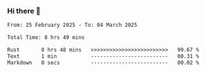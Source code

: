 ### Hi there 👋

<!--
**ututono/ututono** is a ✨ _special_ ✨ repository because its `README.md` (this file) appears on your GitHub profile.

Here are some ideas to get you started:

- 🔭 I’m currently working on ...
- 🌱 I’m currently learning ...
- 👯 I’m looking to collaborate on ...
- 🤔 I’m looking for help with ...
- 💬 Ask me about ...
- 📫 How to reach me: ...
- 😄 Pronouns: ...
- ⚡ Fun fact: ...
-->



<!--START_SECTION:waka-->

```txt
From: 25 February 2025 - To: 04 March 2025

Total Time: 8 hrs 49 mins

Rust       8 hrs 48 mins   >>>>>>>>>>>>>>>>>>>>>>>>>   99.67 %
Text       1 min           -------------------------   00.31 %
Markdown   0 secs          -------------------------   00.02 %
```

<!--END_SECTION:waka-->
